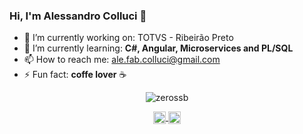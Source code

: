 ### Hi, I'm Alessandro Colluci 👋

- 🔭 I’m currently working on: TOTVS - Ribeirão Preto
- 🌱 I’m currently learning: **C#, Angular, Microservices and PL/SQL**
- 📫 How to reach me: ale.fab.colluci@gmail.com
- ⚡ Fun fact: **coffe lover** :coffee:

<p align="center">
  <img src="https://github-readme-stats.vercel.app/api?username=alecoll0x01&show_icons=true" alt="zerossb" />
</p>

<p align="center">
  <a href="https://twitter.com/KpiroTT0" target="blank">
    <img align="center" src="https://cdn.jsdelivr.net/npm/simple-icons@3.0.1/icons/twitter.svg" alt="hynzhw" height="20" width="20" />
  </a>
  <a href="www.linkedin.com/in/ale-colluci-junio" target="blank">
    <img align="center" src="https://cdn.jsdelivr.net/npm/simple-icons@3.0.1/icons/linkedin.svg" alt="ghaynesh" height="20" width="20" />
  </a>
</p>
